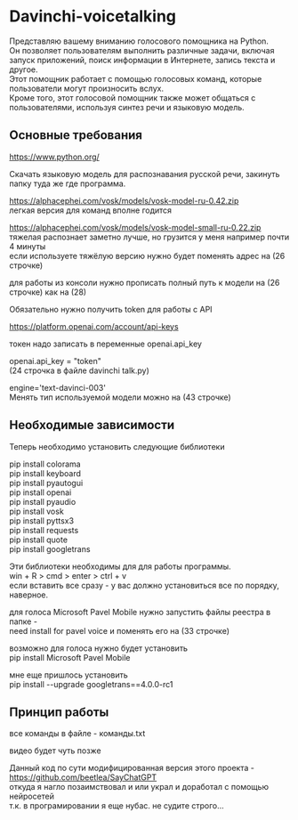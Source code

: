 # Davinchi-voicetalking

Представляю вашему вниманию голосового помощника на Python.  
Он позволяет пользователям выполнить различные задачи, включая запуск приложений, поиск информации в Интернете, запись текста и другое.  
Этот помощник работает с помощью голосовых команд, которые пользователи могут произносить вслух.   
Кроме того, этот голосовой помощник также может общаться с пользователями, используя синтез речи и языковую модель.   

<h2>Основные требования</h2>  

https://www.python.org/  

Скачать языковую модель для распознавания русской речи, закинуть папку туда же где программа.  

https://alphacephei.com/vosk/models/vosk-model-ru-0.42.zip            
легкая версия для команд вполне годится 

https://alphacephei.com/vosk/models/vosk-model-small-ru-0.22.zip     
тяжелая распознает заметно лучше, но грузится у меня например почти 4 минуты  
если используете тяжёлую версию нужно будет поменять адрес на (26 строчке)  

для работы из консоли нужно прописать полный путь к модели на (26 строчке) как на (28) 

Обязательно нужно получить token для работы с API   

https://platform.openai.com/account/api-keys 

токен надо записать в переменные openai.api_key 

openai.api_key = "token"</br>    (24 строчка в файле davinchi talk.py) 

engine='text-davinci-003'</br>   Менять тип используемой модели можно на (43 строчке) 

<h2>Необходимые зависимости</h2> 

Теперь необходимо установить следующие библиотеки 

pip install colorama   
pip install keyboard  
pip install pyautogui   
pip install openai    
pip install pyaudio   
pip install vosk   
pip install pyttsx3  
pip install requests  
pip install quote  
pip install googletrans   

Эти библиотеки необходимы для для работы программы.      
win + R > cmd > enter > ctrl + v    
если вставить все сразу - у вас должно установиться все по порядку, наверное.   

для голоса Microsoft Pavel Mobile нужно запустить файлы реестра в папке -  
need install for pavel voice и поменять его на (33 строчке)  
  
возможно для голоса нужно будет установить  
pip install Microsoft Pavel Mobile  
  
мне еще пришлось установить   
pip install --upgrade googletrans==4.0.0-rc1  
  
<h2>Принцип работы</h3> 

все команды в файле - команды.txt   

видео будет чуть позже  

Данный код по сути модифицированная версия этого проекта - https://github.com/beetlea/SayChatGPT  
откуда я нагло позаимствовал и или украл и доработал с помощью нейросетей  
т.к. в програмировании я еще нубас. не судите строго...  

